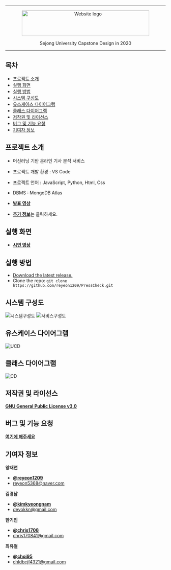 * * *

<p align="center">
  <a href="https://github.com/reyeon1209/PressCheck/">
    <img src="https://user-images.githubusercontent.com/46713032/93665618-aeae4280-fab2-11ea-895b-960f054cf920.png" alt="Website logo" width="400" height="80">
  </a>
</p>

<p align="center">
  Sejong University Capstone Design in 2020
</p>
   
* * *


## 목차

- [프로젝트 소개](#프로젝트-소개)
- [실행 화면](#실행-화면)
- [실행 방법](#실행-방법)
- [시스템 구성도](#시스템-구성도)
- [유스케이스 다이어그램](#유스케이스-다이어그램)
- [클래스 다이어그램](#클래스-다이어그램)
- [저작권 및 라이선스](#저작권-및-라이선스)
- [버그 및 기능 요청](#버그-및-기능-요청)
- [기여자 정보](#기여자-정보)


## 프로젝트 소개

- 머신러닝 기반 온라인 기사 분석 서비스

- 프로젝트 개발 환경 : VS Code   
- 프로젝트 언어 : JavaScript, Python, Html, Css
- DBMS : MongoDB Atlas
- [**발표 영상**](https://youtu.be/5q_AFGMJcdQ)
- [**추가 정보**](https://github.com/reyeon1209/PressCheck/wiki)는 클릭하세요.    


## 실행 화면

- [**시연 영상**](https://youtu.be/5q_AFGMJcdQ)


## 실행 방법

- [Download the latest release.](https://github.com/reyeon1209/PressCheck/archive/master.zip)
- Clone the repo: `git clone https://github.com/reyeon1209/PressCheck.git`


## 시스템 구성도

![시스템구성도](https://user-images.githubusercontent.com/46713032/102854438-e045f980-4465-11eb-803a-f22226e18b04.png)
![서비스구성도](https://user-images.githubusercontent.com/46713032/102854463-ed62e880-4465-11eb-9908-e7da065d734a.png)


## 유스케이스 다이어그램

![UCD](https://user-images.githubusercontent.com/46713032/102854147-3f573e80-4465-11eb-8e36-65d809c98ad3.png)


## 클래스 다이어그램

![CD](https://user-images.githubusercontent.com/46713032/102854260-83e2da00-4465-11eb-8ed1-1374e64186fd.png)


## 저작권 및 라이선스

[**GNU General Public License v3.0**](https://github.com/reyeon1209/PressCheck/blob/master/LICENSE)


## 버그 및 기능 요청

[**여기에 해주세요**](https://github.com/reyeon1209/PressCheck/issues)


## 기여자 정보

**양재연**

- [**@reyeon1209**](https://github.com/reyeon1209)   
- <reyeon5368@naver.com>   

**김경남**

- [**@kimkyeongnam**](https://github.com/kimkyeongnam)   
- <devokkn@gmail.com>

**한기인**

- [**@chris1708**](https://github.com/chris1708)   
- <chris170841@gmail.com>

**최유철**

- [**@choi95**](https://github.com/choi95)   
- <chldbcjf4321@gmail.com>
